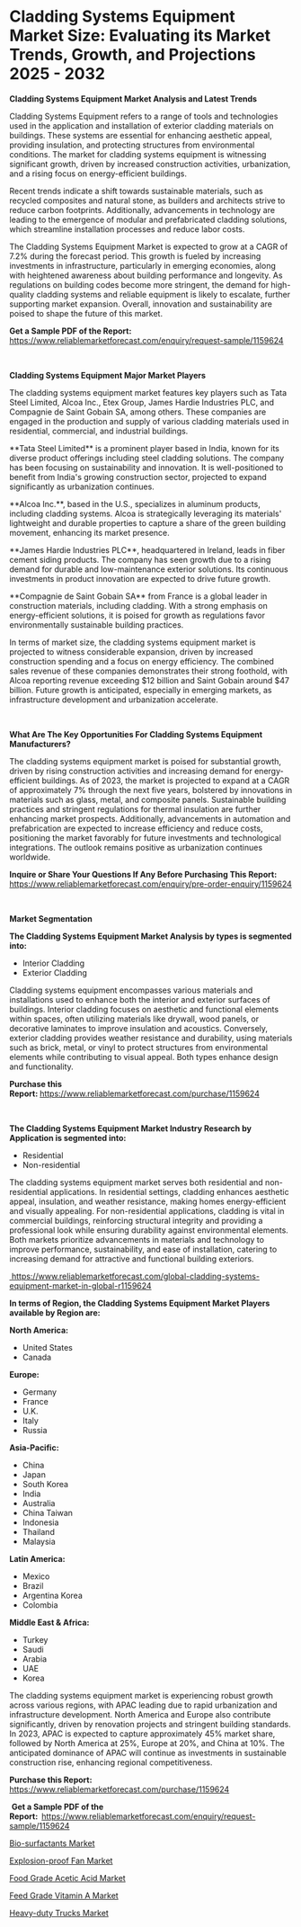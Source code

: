 <p><h1>Cladding Systems Equipment Market Size: Evaluating its Market Trends, Growth, and Projections 2025 - 2032</h1></p><p><strong>Cladding Systems Equipment Market Analysis and Latest Trends</strong></p>
<p><p>Cladding Systems Equipment refers to a range of tools and technologies used in the application and installation of exterior cladding materials on buildings. These systems are essential for enhancing aesthetic appeal, providing insulation, and protecting structures from environmental conditions. The market for cladding systems equipment is witnessing significant growth, driven by increased construction activities, urbanization, and a rising focus on energy-efficient buildings.</p><p>Recent trends indicate a shift towards sustainable materials, such as recycled composites and natural stone, as builders and architects strive to reduce carbon footprints. Additionally, advancements in technology are leading to the emergence of modular and prefabricated cladding solutions, which streamline installation processes and reduce labor costs.</p><p>The Cladding Systems Equipment Market is expected to grow at a CAGR of 7.2% during the forecast period. This growth is fueled by increasing investments in infrastructure, particularly in emerging economies, along with heightened awareness about building performance and longevity. As regulations on building codes become more stringent, the demand for high-quality cladding systems and reliable equipment is likely to escalate, further supporting market expansion. Overall, innovation and sustainability are poised to shape the future of this market.</p></p>
<p><strong>Get a Sample PDF of the Report:&nbsp;</strong> <a href="https://www.reliablemarketforecast.com/enquiry/request-sample/1159624?utm_campaign=1080&utm_medium=2&utm_source=Github&utm_content=ia&utm_term=22032025&utm_id=cladding-systems-equipment">https://www.reliablemarketforecast.com/enquiry/request-sample/1159624</a></p>
<p>&nbsp;</p>
<p><strong>Cladding Systems Equipment Major Market Players</strong></p>
<p><p>The cladding systems equipment market features key players such as Tata Steel Limited, Alcoa Inc., Etex Group, James Hardie Industries PLC, and Compagnie de Saint Gobain SA, among others. These companies are engaged in the production and supply of various cladding materials used in residential, commercial, and industrial buildings.</p><p>**Tata Steel Limited** is a prominent player based in India, known for its diverse product offerings including steel cladding solutions. The company has been focusing on sustainability and innovation. It is well-positioned to benefit from India's growing construction sector, projected to expand significantly as urbanization continues. </p><p>**Alcoa Inc.**, based in the U.S., specializes in aluminum products, including cladding systems. Alcoa is strategically leveraging its materials' lightweight and durable properties to capture a share of the green building movement, enhancing its market presence.</p><p>**James Hardie Industries PLC**, headquartered in Ireland, leads in fiber cement siding products. The company has seen growth due to a rising demand for durable and low-maintenance exterior solutions. Its continuous investments in product innovation are expected to drive future growth.</p><p>**Compagnie de Saint Gobain SA** from France is a global leader in construction materials, including cladding. With a strong emphasis on energy-efficient solutions, it is poised for growth as regulations favor environmentally sustainable building practices.</p><p>In terms of market size, the cladding systems equipment market is projected to witness considerable expansion, driven by increased construction spending and a focus on energy efficiency. The combined sales revenue of these companies demonstrates their strong foothold, with Alcoa reporting revenue exceeding $12 billion and Saint Gobain around $47 billion. Future growth is anticipated, especially in emerging markets, as infrastructure development and urbanization accelerate.</p></p>
<p>&nbsp;</p>
<p><strong>What Are The Key Opportunities For Cladding Systems Equipment Manufacturers?</strong></p>
<p><p>The cladding systems equipment market is poised for substantial growth, driven by rising construction activities and increasing demand for energy-efficient buildings. As of 2023, the market is projected to expand at a CAGR of approximately 7% through the next five years, bolstered by innovations in materials such as glass, metal, and composite panels. Sustainable building practices and stringent regulations for thermal insulation are further enhancing market prospects. Additionally, advancements in automation and prefabrication are expected to increase efficiency and reduce costs, positioning the market favorably for future investments and technological integrations. The outlook remains positive as urbanization continues worldwide.</p></p>
<p><strong>Inquire or Share Your Questions If Any Before Purchasing This Report:</strong> <a href="https://www.reliablemarketforecast.com/enquiry/pre-order-enquiry/1159624?utm_campaign=1080&utm_medium=2&utm_source=Github&utm_content=ia&utm_term=22032025&utm_id=cladding-systems-equipment">https://www.reliablemarketforecast.com/enquiry/pre-order-enquiry/1159624</a></p>
<p>&nbsp;</p>
<p><strong>Market Segmentation</strong></p>
<p><strong>The Cladding Systems Equipment Market Analysis by types is segmented into:</strong></p>
<p><ul><li>Interior Cladding</li><li>Exterior Cladding</li></ul></p>
<p><p>Cladding systems equipment encompasses various materials and installations used to enhance both the interior and exterior surfaces of buildings. Interior cladding focuses on aesthetic and functional elements within spaces, often utilizing materials like drywall, wood panels, or decorative laminates to improve insulation and acoustics. Conversely, exterior cladding provides weather resistance and durability, using materials such as brick, metal, or vinyl to protect structures from environmental elements while contributing to visual appeal. Both types enhance design and functionality.</p></p>
<p><strong>Purchase this Report:&nbsp;</strong><a href="https://www.reliablemarketforecast.com/purchase/1159624?utm_campaign=1080&utm_medium=2&utm_source=Github&utm_content=ia&utm_term=22032025&utm_id=cladding-systems-equipment">https://www.reliablemarketforecast.com/purchase/1159624</a></p>
<p>&nbsp;</p>
<p><strong>The Cladding Systems Equipment Market Industry Research by Application is segmented into:</strong></p>
<p><ul><li>Residential</li><li>Non-residential</li></ul></p>
<p><p>The cladding systems equipment market serves both residential and non-residential applications. In residential settings, cladding enhances aesthetic appeal, insulation, and weather resistance, making homes energy-efficient and visually appealing. For non-residential applications, cladding is vital in commercial buildings, reinforcing structural integrity and providing a professional look while ensuring durability against environmental elements. Both markets prioritize advancements in materials and technology to improve performance, sustainability, and ease of installation, catering to increasing demand for attractive and functional building exteriors.</p></p>
<p><a href="https://www.reliablemarketforecast.com/global-cladding-systems-equipment-market-in-global-r1159624?utm_campaign=1080&utm_medium=2&utm_source=Github&utm_content=ia&utm_term=22032025&utm_id=cladding-systems-equipment">&nbsp;https://www.reliablemarketforecast.com/global-cladding-systems-equipment-market-in-global-r1159624</a></p>
<p><strong>In terms of Region, the Cladding Systems Equipment Market Players available by Region are:</strong></p>
<p>
    <p> <strong> North America: </strong>
        <ul>
            <li>United States</li>
            <li>Canada</li>
        </ul>
        </p> 
    <p> <strong> Europe: </strong>
        <ul>
            <li>Germany</li>
            <li>France</li>
            <li>U.K.</li>
            <li>Italy</li>
            <li>Russia</li>
        </ul>
        </p> 
    <p> <strong> Asia-Pacific: </strong>
        <ul>
            <li>China</li>
            <li>Japan</li>
            <li>South Korea</li>
            <li>India</li>
            <li>Australia</li>
            <li>China Taiwan</li>
            <li>Indonesia</li>
            <li>Thailand</li>
            <li>Malaysia</li>
        </ul>
        </p> 
    <p> <strong> Latin America: </strong>
        <ul>
            <li>Mexico</li>
            <li>Brazil</li>
            <li>Argentina Korea</li>
            <li>Colombia</li>
        </ul>
        </p> 
    <p> <strong> Middle East & Africa: </strong>
        <ul>
            <li>Turkey</li>
            <li>Saudi</li>
            <li>Arabia</li>
            <li>UAE</li>
            <li>Korea</li>
        </ul>
    </p>
    </p>
<p><p>The cladding systems equipment market is experiencing robust growth across various regions, with APAC leading due to rapid urbanization and infrastructure development. North America and Europe also contribute significantly, driven by renovation projects and stringent building standards. In 2023, APAC is expected to capture approximately 45% market share, followed by North America at 25%, Europe at 20%, and China at 10%. The anticipated dominance of APAC will continue as investments in sustainable construction rise, enhancing regional competitiveness.</p></p>
<p><strong>Purchase this Report: </strong><a href="https://www.reliablemarketforecast.com/purchase/1159624?utm_campaign=1080&utm_medium=2&utm_source=Github&utm_content=ia&utm_term=22032025&utm_id=cladding-systems-equipment">https://www.reliablemarketforecast.com/purchase/1159624</a></p>
<p>&nbsp;<strong>Get a Sample PDF of the Report:&nbsp;&nbsp;</strong><a href="https://www.reliablemarketforecast.com/enquiry/request-sample/1159624?utm_campaign=1080&utm_medium=2&utm_source=Github&utm_content=ia&utm_term=22032025&utm_id=cladding-systems-equipment">https://www.reliablemarketforecast.com/enquiry/request-sample/1159624</a></p>
<p><strong></strong></p>
<p><p><a href="https://github.com/atawanyeze/Market-Research-Report-List-1/blob/main/bio-surfactants-market.md?utm_campaign=1080&utm_medium=2&utm_source=Github&utm_content=ia&utm_term=22032025&utm_id=cladding-systems-equipment">Bio-surfactants Market</a></p><p><a href="https://github.com/lazloklitz2e/Market-Research-Report-List-1/blob/main/explosion-proof-fan-market.md?utm_campaign=1080&utm_medium=2&utm_source=Github&utm_content=ia&utm_term=22032025&utm_id=cladding-systems-equipment">Explosion-proof Fan Market</a></p><p><a href="https://github.com/pezezlarue7h/Market-Research-Report-List-1/blob/main/food-grade-acetic-acid-market.md?utm_campaign=1080&utm_medium=2&utm_source=Github&utm_content=ia&utm_term=22032025&utm_id=cladding-systems-equipment">Food Grade Acetic Acid Market</a></p><p><a href="https://github.com/rueffmuoloqw/Market-Research-Report-List-1/blob/main/feed-grade-vitamin-a-market.md?utm_campaign=1080&utm_medium=2&utm_source=Github&utm_content=ia&utm_term=22032025&utm_id=cladding-systems-equipment">Feed Grade Vitamin A Market</a></p><p><a href="https://github.com/onutsheinz/Market-Research-Report-List-1/blob/main/heavy-duty-trucks-market.md?utm_campaign=1080&utm_medium=2&utm_source=Github&utm_content=ia&utm_term=22032025&utm_id=cladding-systems-equipment">Heavy-duty Trucks Market</a></p></p>